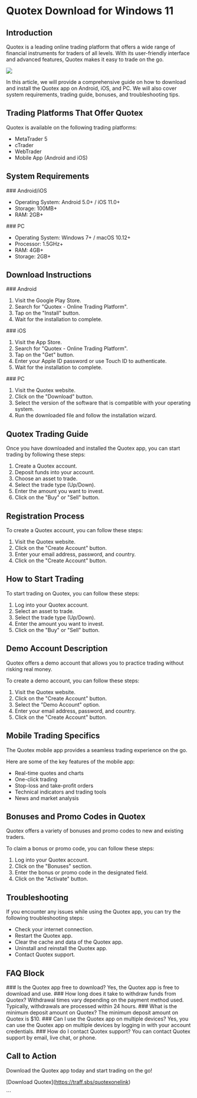 # Quotex Download for Windows 11

## Introduction

Quotex is a leading online trading platform that offers a wide range of
financial instruments for traders of all levels. With its user-friendly
interface and advanced features, Quotex makes it easy to trade on the
go.

[![](https://static.quotex.io/files/10_en/300_250.jpg)](https://traff.sbs/brokerqxlid)

In this article, we will provide a comprehensive guide on how to
download and install the Quotex app on Android, iOS, and PC. We will
also cover system requirements, trading guide, bonuses, and
troubleshooting tips.

## Trading Platforms That Offer Quotex

Quotex is available on the following trading platforms:

-   MetaTrader 5
-   cTrader
-   WebTrader
-   Mobile App (Android and iOS)

## System Requirements

\### Android/iOS

-   Operating System: Android 5.0+ / iOS 11.0+
-   Storage: 100MB+
-   RAM: 2GB+

\### PC

-   Operating System: Windows 7+ / macOS 10.12+
-   Processor: 1.5GHz+
-   RAM: 4GB+
-   Storage: 2GB+

## Download Instructions

\### Android

1.  Visit the Google Play Store.
2.  Search for "Quotex - Online Trading Platform".
3.  Tap on the "Install" button.
4.  Wait for the installation to complete.

\### iOS

1.  Visit the App Store.
2.  Search for "Quotex - Online Trading Platform".
3.  Tap on the "Get" button.
4.  Enter your Apple ID password or use Touch ID to authenticate.
5.  Wait for the installation to complete.

\### PC

1.  Visit the Quotex website.
2.  Click on the "Download" button.
3.  Select the version of the software that is compatible with your
    operating system.
4.  Run the downloaded file and follow the installation wizard.

## Quotex Trading Guide

Once you have downloaded and installed the Quotex app, you can start
trading by following these steps:

1.  Create a Quotex account.
2.  Deposit funds into your account.
3.  Choose an asset to trade.
4.  Select the trade type (Up/Down).
5.  Enter the amount you want to invest.
6.  Click on the "Buy" or "Sell" button.

## Registration Process

To create a Quotex account, you can follow these steps:

1.  Visit the Quotex website.
2.  Click on the "Create Account" button.
3.  Enter your email address, password, and country.
4.  Click on the "Create Account" button.

## How to Start Trading

To start trading on Quotex, you can follow these steps:

1.  Log into your Quotex account.
2.  Select an asset to trade.
3.  Select the trade type (Up/Down).
4.  Enter the amount you want to invest.
5.  Click on the "Buy" or "Sell" button.

## Demo Account Description

Quotex offers a demo account that allows you to practice trading without
risking real money.

To create a demo account, you can follow these steps:

1.  Visit the Quotex website.
2.  Click on the "Create Account" button.
3.  Select the "Demo Account" option.
4.  Enter your email address, password, and country.
5.  Click on the "Create Account" button.

## Mobile Trading Specifics

The Quotex mobile app provides a seamless trading experience on the go.

Here are some of the key features of the mobile app:

-   Real-time quotes and charts
-   One-click trading
-   Stop-loss and take-profit orders
-   Technical indicators and trading tools
-   News and market analysis

## Bonuses and Promo Codes in Quotex

Quotex offers a variety of bonuses and promo codes to new and existing
traders.

To claim a bonus or promo code, you can follow these steps:

1.  Log into your Quotex account.
2.  Click on the "Bonuses" section.
3.  Enter the bonus or promo code in the designated field.
4.  Click on the "Activate" button.

## Troubleshooting

If you encounter any issues while using the Quotex app, you can try the
following troubleshooting steps:

-   Check your internet connection.
-   Restart the Quotex app.
-   Clear the cache and data of the Quotex app.
-   Uninstall and reinstall the Quotex app.
-   Contact Quotex support.

## FAQ Block

\### Is the Quotex app free to download? Yes, the Quotex app is free to
download and use. \### How long does it take to withdraw funds from
Quotex? Withdrawal times vary depending on the payment method used.
Typically, withdrawals are processed within 24 hours. \### What is the
minimum deposit amount on Quotex? The minimum deposit amount on Quotex
is \$10. \### Can I use the Quotex app on multiple devices? Yes, you can
use the Quotex app on multiple devices by logging in with your account
credentials. \### How do I contact Quotex support? You can contact
Quotex support by email, live chat, or phone.

## Call to Action

Download the Quotex app today and start trading on the go!

\[Download Quotex\](https://traff.sbs/quotexonelink)

\`\`\`

